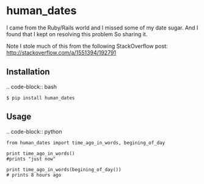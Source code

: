 human_dates
===========

I came from the Ruby/Rails world and I missed some of my date sugar.  And I found that I kept on resolving this problem
So sharing it.

Note I stole much of this from the following StackOverflow post: http://stackoverflow.com/a/1551394/192791


Installation
------------

.. code-block:: bash

    $ pip install human_dates


Usage
-----

.. code-block:: python

    from human_dates import time_ago_in_words, begining_of_day

    print time_ago_in_words()
    #prints "just now"

    print time_ago_in_words(begining_of_day())
    # prints 8 hours ago
